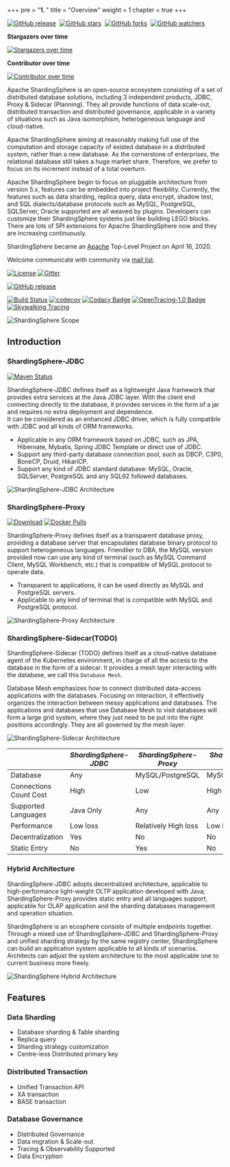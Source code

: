 +++
pre = "<b>1. </b>"
title = "Overview"
weight = 1
chapter = true
+++

[![GitHub release](https://img.shields.io/github/release/apache/shardingsphere.svg?style=social&label=Release)](https://github.com/apache/shardingsphere/releases)&nbsp;
[![GitHub stars](https://img.shields.io/github/stars/apache/shardingsphere.svg?style=social&label=Star)](https://github.com/apache/shardingsphere/stargazers)&nbsp;
[![GitHub forks](https://img.shields.io/github/forks/apache/shardingsphere.svg?style=social&label=Fork)](https://github.com/apache/shardingsphere/fork)&nbsp;
[![GitHub watchers](https://img.shields.io/github/watchers/apache/shardingsphere.svg?style=social&label=Watch)](https://github.com/apache/shardingsphere/watchers)

**Stargazers over time**

[![Stargazers over time](https://starchart.cc/apache/shardingsphere.svg)](https://starchart.cc/apache/shardingsphere)

**Contributor over time**

[![Contributor over time](https://contributor-graph-api.apiseven.com/contributors-svg?chart=contributorOverTime&repo=apache/shardingsphere)](https://www.apiseven.com/en/contributor-graph?chart=contributorOverTime&repo=apache/shardingsphere)

Apache ShardingSphere is an open-source ecosystem consisting of a set of distributed database solutions, including 3 independent products, JDBC, Proxy & Sidecar (Planning).
They all provide functions of data scale-out, distributed transaction and distributed governance, applicable in a variety of situations such as Java isomorphism, heterogeneous language and cloud-native.

Apache ShardingSphere aiming at reasonably making full use of the computation and storage capacity of existed database in a distributed system, rather than a new database.
As the cornerstone of enterprises, the relational database still takes a huge market share.
Therefore, we prefer to focus on its increment instead of a total overturn.

Apache ShardingSphere begin to focus on pluggable architecture from version 5.x, features can be embedded into project flexibility.
Currently, the features such as data sharding, replica query, data encrypt, shadow test, and SQL dialects/database protocols such as MySQL, PostgreSQL, SQLServer, Oracle supported are all weaved by plugins.
Developers can customize their ShardingSphere systems just like building LEGO blocks. There are lots of SPI extensions for Apache ShardingSphere now and they are increasing continuously.

ShardingSphere became an [Apache](https://apache.org/index.html#projects-list) Top-Level Project on April 16, 2020.

Welcome communicate with community via [mail list](mailto:dev@shardingsphere.apache.org).

[![License](https://img.shields.io/badge/license-Apache%202-4EB1BA.svg)](https://www.apache.org/licenses/LICENSE-2.0.html)
[![Gitter](https://badges.gitter.im/shardingsphere/shardingsphere.svg)](https://gitter.im/shardingsphere/Lobby)

[![GitHub release](https://img.shields.io/github/release/apache/shardingsphere.svg)](https://github.com/apache/shardingsphere/releases)

[![Build Status](https://api.travis-ci.org/apache/shardingsphere.svg?branch=master&status=created)](https://travis-ci.org/apache/shardingsphere)
[![codecov](https://codecov.io/gh/apache/shardingsphere/branch/master/graph/badge.svg)](https://codecov.io/gh/apache/shardingsphere)
[![Codacy Badge](https://api.codacy.com/project/badge/Grade/278600ed40ad48e988ab485b439abbcd)](https://www.codacy.com/app/terrymanu/sharding-sphere?utm_source=github.com&amp;utm_medium=referral&amp;utm_content=sharding-sphere/sharding-sphere&amp;utm_campaign=Badge_Grade)
[![OpenTracing-1.0 Badge](https://img.shields.io/badge/OpenTracing--1.0-enabled-blue.svg)](http://opentracing.io)
[![Skywalking Tracing](https://img.shields.io/badge/Skywalking%20Tracing-enable-brightgreen.svg)](https://github.com/apache/skywalking)

![ShardingSphere Scope](https://shardingsphere.apache.org/document/current/img/shardingsphere-scope_en.png)

## Introduction

### ShardingSphere-JDBC

[![Maven Status](https://maven-badges.herokuapp.com/maven-central/org.apache.shardingsphere/shardingsphere-jdbc/badge.svg)](https://mvnrepository.com/artifact/org.apache.shardingsphere/shardingsphere-jdbc)

ShardingSphere-JDBC defines itself as a lightweight Java framework that provides extra services at the Java JDBC layer.
With the client end connecting directly to the database, it provides services in the form of a jar and requires no extra deployment and dependence.  
It can be considered as an enhanced JDBC driver, which is fully compatible with JDBC and all kinds of ORM frameworks.

* Applicable in any ORM framework based on JDBC, such as JPA, Hibernate, Mybatis, Spring JDBC Template or direct use of JDBC.
* Support any third-party database connection pool, such as DBCP, C3P0, BoneCP, Druid, HikariCP.
* Support any kind of JDBC standard database: MySQL, Oracle, SQLServer, PostgreSQL and any SQL92 followed databases.

![ShardingSphere-JDBC Architecture](https://shardingsphere.apache.org/document/current/img//shardingsphere-jdbc-brief.png)

### ShardingSphere-Proxy

[![Download](https://img.shields.io/badge/release-download-orange.svg)](https://www.apache.org/dyn/closer.cgi?path=incubator/shardingsphere/4.0.1/apache-shardingsphere-incubating-4.0.1-sharding-proxy-bin.tar.gz)
[![Docker Pulls](https://img.shields.io/docker/pulls/apache/sharding-proxy.svg)](https://store.docker.com/community/images/apache/sharding-proxy)

ShardingSphere-Proxy defines itself as a transparent database proxy, providing a database server that encapsulates database binary protocol to support heterogeneous languages. 
Friendlier to DBA, the MySQL version provided now can use any kind of terminal (such as MySQL Command Client, MySQL Workbench, etc.) that is compatible of MySQL protocol to operate data.

* Transparent to applications, it can be used directly as MySQL and PostgreSQL servers.
* Applicable to any kind of terminal that is compatible with MySQL and PostgreSQL protocol.

![ShardingSphere-Proxy Architecture](https://shardingsphere.apache.org/document/current/img//shardingsphere-proxy-brief.png)

### ShardingSphere-Sidecar(TODO)

ShardingSphere-Sidecar (TODO) defines itself as a cloud-native database agent of the Kubernetes environment, in charge of all the access to the database in the form of a sidecar.
It provides a mesh layer interacting with the database, we call this `Database Mesh`.

Database Mesh emphasizes how to connect distributed data-access applications with the databases.
Focusing on interaction, it effectively organizes the interaction between messy applications and databases.
The applications and databases that use Database Mesh to visit databases will form a large grid system, where they just need to be put into the right positions accordingly. 
They are all governed by the mesh layer.

![ShardingSphere-Sidecar Architecture](https://shardingsphere.apache.org/document/current/img/shardingsphere-sidecar-brief.png)

|                         | *ShardingSphere-JDBC* | *ShardingSphere-Proxy* | *ShardingSphere-Sidecar* |
| ----------------------- | --------------------- | ---------------------- | ------------------------ |
| Database                | Any                   | MySQL/PostgreSQL       | MySQL/PostgreSQL         |
| Connections Count Cost  | High                  | Low                    | High                     |
| Supported Languages     | Java Only             | Any                    | Any                      |
| Performance             | Low loss              | Relatively High loss   | Low loss                 |
| Decentralization        | Yes                   | No                     | No                       |
| Static Entry            | No                    | Yes                    | No                       |

### Hybrid Architecture

ShardingSphere-JDBC adopts decentralized architecture, applicable to high-performance light-weight OLTP application developed with Java; 
ShardingSphere-Proxy provides static entry and all languages support, applicable for OLAP application and the sharding databases management and operation situation.

ShardingSphere is an ecosphere consists of multiple endpoints together.
Through a mixed use of ShardingSphere-JDBC and ShardingSphere-Proxy and unified sharding strategy by the same registry center, ShardingSphere can build an application system applicable to all kinds of scenarios. 
Architects can adjust the system architecture to the most applicable one to current business more freely.

![ShardingSphere Hybrid Architecture](https://shardingsphere.apache.org/document/current/img/shardingsphere-hybrid.png)

## Features

### Data Sharding

* Database sharding & Table sharding
* Replica query
* Sharding strategy customization
* Centre-less Distributed primary key

### Distributed Transaction

* Unified Transaction API
* XA transaction
* BASE transaction

### Database Governance

* Distributed Governance
* Data migration & Scale-out
* Tracing & Observability Supported
* Data Encryption
